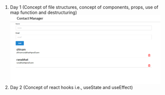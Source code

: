 1. Day 1 (Concept of file structures, concept of components, props, use of map function and destructuring)
![Output-Day-1](./Output/Day-1.png)
2. Day 2 (Concept of react hooks i.e., useState and useEffect)
